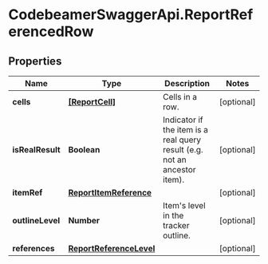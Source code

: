 # CodebeamerSwaggerApi.ReportReferencedRow

## Properties
Name | Type | Description | Notes
------------ | ------------- | ------------- | -------------
**cells** | [**[ReportCell]**](ReportCell.md) | Cells in a row. | [optional] 
**isRealResult** | **Boolean** | Indicator if the item is a real query result (e.g. not an ancestor item). | [optional] 
**itemRef** | [**ReportItemReference**](ReportItemReference.md) |  | [optional] 
**outlineLevel** | **Number** | Item&#x27;s level in the tracker outline. | [optional] 
**references** | [**ReportReferenceLevel**](ReportReferenceLevel.md) |  | [optional] 
